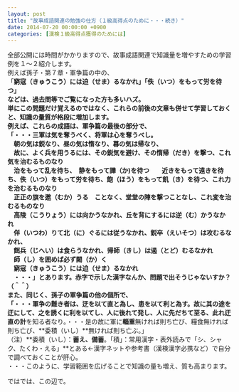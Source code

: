 ```yaml
---
layout: post
title: "故事成語関連の勉強の仕方（１級高得点のために・・・続き）"
date: 2014-07-20 00:00:00 +0900
categories: [漢検１級高得点獲得のためには]
---
```


全部公開には時間がかかりますので、故事成語関連で知識量を増やすための学習例を１～２紹介します。  
例えば孫子・第７章・軍争篇の中の、  
「**窮寇（きゅうこう）**には迫（せま）るなかれ」「**佚（いつ）**をもって労を待つ」  
などは、過去問等でご覧になった方も多いハズ。  
単にこの問題だけ覚えるのではなく、これらの前後の文章も併せて学習しておくと、知識の量質が格段に増加します。  
例えば、これらの成語は、軍争篇の最後の部分で、  
「・・・三軍は気を奪うべく、将軍は心を奪うべし。  
　朝の気は鋭なり、昼の気は惰なり、暮の気は帰なり、  
　故に、よく兵を用うるには、その鋭気を避け、その**惰帰（だき）**を撃つ、これ気を治むるものなり  
　治をもって乱を待ち、　**静をもって譁（か)を待つ**　　近きをもって遠きを待ち、**佚（いつ）をもって労を待ち**、飽（ほう）をもって飢（き）を待つ、これ力を治むるものなり  
　正正の旗を**邀（むか）うる**　ことなく、堂堂の陣を撃つことなし、これ変を治むるものなり  
　**高陵（こうりょう）**には向かうなかれ、丘を背にするには逆（む）かうなかれ  
　**佯（いつわ）りて**北（に）ぐるには従うなかれ、鋭卒（えいそつ）は攻むるなかれ、  
　**餌兵（じへい）は食らうなかれ**、帰師（きし）は**遏（とど）**むるなかれ  
　師（し）を囲めば必ず**闕（か）く**  
　**窮寇（きゅうこう）には迫（せま）るなかれ**  
　・・・」とあります。赤字で示した漢字なんか、問題で出そうじゃないすか？（＾＾）  
また、同じく、孫子の軍争篇の他の個所で、  
「・・・軍争の難き者は、**迂**を以て直と為し、患を以て利と為す。故に其の途を迂にして、之を誘くに利を以てし、人に後れて発し、人に先だちて至る、此れ**迂直の計**を知る者なり。・・・是の故に軍に**輜重**無ければ則ち亡び、糧食無ければ則ち亡び、**委積（いし）**無ければ則ち亡ぶ。」  
（注）**委積（いし）：**蓄え、備蓄**。「積」：常用漢字・表外読みで「シ、シャク、たくわ・える」**とある←漢字ネットや参考書（漢検漢字必携など）で自分で調べておくことが肝心。  
・・・このように、学習範囲を広げることで知識の量も増え、質も高まります。  
  
ではでは、この辺で。